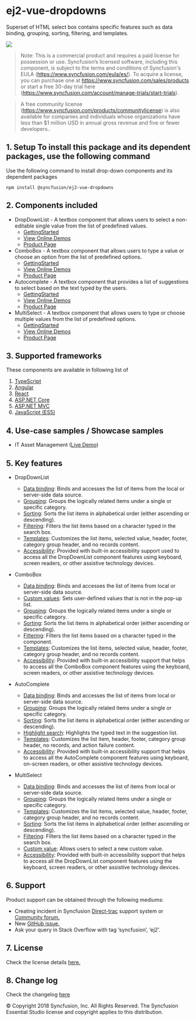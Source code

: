 # ej2-vue-dropdowns

Superset of HTML select box contains specific features such as data binding, grouping, sorting, filtering, and templates.

![](../../ReadMe_Images/gif.gif)

>Note: This is a commercial product and requires a paid license for possession or use. Syncfusion’s licensed software, including this component, is subject to the terms and conditions of Syncfusion's EULA (https://www.syncfusion.com/eula/es/). To acquire a license, you can purchase one at https://www.syncfusion.com/sales/products or start a free 30-day trial here (https://www.syncfusion.com/account/manage-trials/start-trials).

>A free community license (https://www.syncfusion.com/products/communitylicense) is also available for companies and individuals whose organizations have less than $1 million USD in annual gross revenue and five or fewer developers..

## 1. Setup To install this package and its dependent packages, use the following command

Use the following command to install drop-down components and its dependent packages

```
npm install @syncfusion/ej2-vue-dropdowns
```

## 2. Components included

* DropDownList - A textbox component that allows users to select a non-editable single value from the list of predefined values.
    * [GettingStarted](https://ej2.syncfusion.com/vue/documentation/drop-down-list/getting-started)
    * [View Online Demos](https://ej2.syncfusion.com/vue/demos/#/material/drop-down-list/default.html)
    * [Product Page](https://www.syncfusion.com/products/vue/dropdownlist)
* ComboBox - A textbox component that allows users to type a value or choose an option from the list of predefined options.
    * [GettingStarted](https://ej2.syncfusion.com/vue/documentation/combo-box/getting-started)
    * [View Online Demos](https://ej2.syncfusion.com/vue/demos/#/material/combo-box/default.html)
    * [Product Page](https://www.syncfusion.com/products/vue/combobox)
* Autocomplete - A textbox component that provides a list of suggestions to select based on the text typed by the users.
    * [GettingStarted](https://ej2.syncfusion.com/vue/documentation/auto-complete/getting-started)
    * [View Online Demos](https://ej2.syncfusion.com/vue/demos/#/material/auto-complete/default.html)
    * [Product Page](https://www.syncfusion.com/products/vue/autocomplete)
* MultiSelect - A textbox component that allows users to type or choose multiple values from the list of predefined options.
    * [GettingStarted](https://ej2.syncfusion.com/vue/documentation/multi-select/getting-started)
    * [View Online Demos](https://ej2.syncfusion.com/vue/demos/#/material/multi-select/default.html)
    * [Product Page](https://www.syncfusion.com/products/vue/multiselect)

## 3. Supported frameworks
These components are available in following list of 
1.  [TypeScript](https://ej2.syncfusion.com/demos/#/material)
2.	[Angular](https://ej2.syncfusion.com/angular/demos/#/material)
3.	[React](https://ej2.syncfusion.com/react/demos/#/material)
4.	[ASP.NET Core](https://ej2.syncfusion.com/aspnetcore/)
5.	[ASP.NET MVC](https://ej2.syncfusion.com/aspnetcore/)
6.	[JavaScript (ES5)](https://ej2.syncfusion.com/javascript/demos/#/material)

## 4. Use-case samples / Showcase samples

* IT Asset Management ([Live Demo](https://ej2.syncfusion.com/showcase/vue/assetmanagement/?utm_source=npm&utm_campaign=dropdown#/))

## 5. Key features
* DropDownList
    * [Data binding](https://ej2.syncfusion.com/vue/demos/#/material/drop-down-list/data-binding.html): Binds and accesses the list of items from the local or server-side data source.
    * [Grouping](https://ej2.syncfusion.com/vue/demos/#/material/drop-down-list/grouping-icon.html): Groups the logically related items under a single or specific category.
    * [Sorting](https://ej2.syncfusion.com/vue/documentation/api/drop-down-list#sortorder): Sorts the list items in alphabetical order (either ascending or descending).
    * [Filtering](https://ej2.syncfusion.com/vue/demos/#/material/drop-down-list/filtering.html): Filters the list items based on a character typed in the search box.
    * [Templates](https://ej2.syncfusion.com/vue/demos/#/material/drop-down-list/template.html): Customizes the list items, selected value, header, footer, category group header, and no records content.
    * [Accessibility](https://ej2.syncfusion.com/vue/documentation/drop-down-list/accessibility): Provided with built-in accessibility support used to access all the DropDownList component features using keyboard, screen readers, or other assistive technology devices.

* ComboBox
    * [Data binding](https://ej2.syncfusion.com/vue/demos/#/material/combo-box/data-binding.html): Binds and accesses the list of items from local or server-side data source.
    * [Custom values](https://ej2.syncfusion.com/vue/demos/#/material/combo-box/custom-value.html): Sets user-defined values that is not in the pop-up list.
    * [Grouping](https://ej2.syncfusion.com/vue/demos/#/material/combo-box/grouping-icon.html): Groups the logically related items under a single or specific category.
    * [Sorting](https://ej2.syncfusion.com/vue/documentation/api/combo-box#sortorder): Sorts the list items in alphabetical order (either ascending or descending).
    * [Filtering](https://ej2.syncfusion.com/vue/demos/#/material/combo-box/filtering.html): Filters the list items based on a character typed in the component.
    * [Templates](https://ej2.syncfusion.com/vue/demos/#/material/combo-box/template.html): Customizes the list items, selected value, header, footer, category group header, and no records content.
    * [Accessibility](https://ej2.syncfusion.com/vue/documentation/combo-box/accessibility): Provided with built-in accessibility support that helps to access all the ComboBox component features using the keyboard, screen readers, or other assistive technology devices.


* AutoComplete
    * [Data binding](https://ej2.syncfusion.com/vue/demos/#/material/auto-complete/data-binding.html): Binds and accesses the list of items from local or server-side data source.
    * [Grouping](https://ej2.syncfusion.com/vue/demos/#/material/auto-complete/grouping-icon.html): Groups the logically related items under a single or specific category.
    * [Sorting](https://ej2.syncfusion.com/vue/documentation/api/auto-complete#sortorder): Sorts the list items in alphabetical order (either ascending or descending).
    * [Highlight search](https://ej2.syncfusion.com/vue/demos/#/material/auto-complete/highlight.html): Highlights the typed text in the suggestion list.
    * [Templates](https://ej2.syncfusion.com/vue/demos/#/material/auto-complete/template.html): Customizes the list item, header, footer, category group header, no records, and action failure content.
    * [Accessibility](https://ej2.syncfusion.com/vue/documentation/auto-complete/accessibility): Provided with built-in accessibility support that helps to access all the AutoComplete component features using keyboard, on-screen readers, or other assistive technology devices.


* MultiSelect
    * [Data binding](https://ej2.syncfusion.com/vue/demos/#/material/multi-select/data-binding.html): Binds and accesses the list of items from local or server-side data source.
    * [Grouping](https://ej2.syncfusion.com/vue/demos/#/material/multi-select/grouping-icon.html): Groups the logically related items under a single or specific category.
    * [Templates](https://ej2.syncfusion.com/vue/demos/#/material/multi-select/template.html): Customizes the list items, selected value, header, footer, category group header, and     no records content.
    * [Sorting](https://ej2.syncfusion.com/vue/documentation/api/multi-select#sortorder): Sorts the list items in alphabetical order (either ascending or descending).
    * [Filtering](https://ej2.syncfusion.com/vue/demos/#/material/multi-select/filtering.html): Filters the list items based on a character typed in the search box.
    * [Custom value](https://ej2.syncfusion.com/vue/demos/#/material/multi-select/custom-value.html): Allows users to select a new custom value.
    * [Accessibility](https://ej2.syncfusion.com/vue/documentation/multi-select/accessibility): Provided with built-in accessibility support that helps to access all the      DropDownList component features using the keyboard, screen readers, or other assistive technology devices.

## 6. Support
Product support can be obtained through the following mediums:
* Creating incident in Syncfusion [Direct-trac](https://www.syncfusion.com/support/directtrac/incidents?utm_source=npm&utm_campaign=dropdwon) support system or [Community forum.](https://www.syncfusion.com/forums/essential-js2?utm_source=npm&utm_campaign=dropdwon)
* New [GitHub issue.](https://github.com/syncfusion/ej2-vue-ui-components/issues/new)
* Ask your query in Stack Overflow with tag ‘syncfusion’, ‘ej2’.

 
## 7. License 
Check the license details [here.](https://github.com/syncfusion/ej2/blob/master/license?utm_source=npm&utm_campaign=dropdown)

## 8. Change log 
 Check the changelog [here](https://github.com/syncfusion/ej2-vue-ui-components/blob/master/components/dropdowns/CHANGELOG.md)

© Copyright 2018 Syncfusion, Inc. All Rights Reserved. The Syncfusion Essential Studio license and copyright applies to this distribution.
